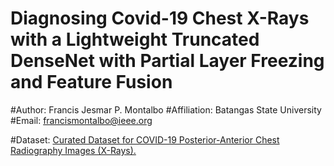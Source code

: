 # Diagnosing Covid-19 Chest X-Rays with a Lightweight Truncated DenseNet with Partial Layer Freezing and Feature Fusion
#Author: Francis Jesmar P. Montalbo
#Affiliation: Batangas State University
#Email: francismontalbo@ieee.org

#Dataset: 
<a href="https://data.mendeley.com/datasets/9xkhgts2s6/1">Curated Dataset for COVID-19 Posterior-Anterior Chest Radiography Images (X-Rays).</a>

